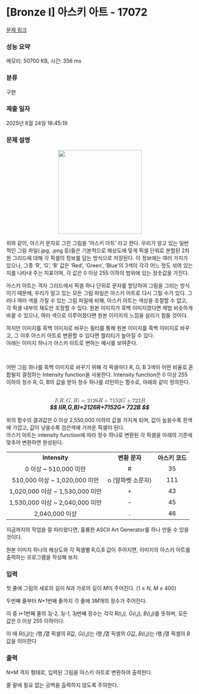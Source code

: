 # [Bronze I] 아스키 아트 - 17072 

[문제 링크](https://www.acmicpc.net/problem/17072) 

### 성능 요약

메모리: 50700 KB, 시간: 356 ms

### 분류

구현

### 제출 일자

2025년 6월 24일 18:45:19

### 문제 설명

<p style="text-align: center;"><img alt="" src="https://upload.acmicpc.net/3d9a5f7c-38dc-4b6e-96f4-8b5908e45076/-/preview/" style="height: 225px; width: 225px;"></p>

<p>위와 같이, 아스키 문자로 그린 그림을 ‘아스키 아트’ 라고 한다. 우리가 알고 있는 일반적인 그림 파일(.jpg, .png 등)들은 기본적으로 해상도에 맞게 픽셀 단위로 분할된 2차원 그리드에 대해 각 픽셀의 정보를 담는 방식으로 저장된다. 이 정보에는 여러 가지가 있으나, 그중 ‘R’, ‘G’, ‘B’ 값은 ‘Red’, ‘Green’, ‘Blue’의 3색이 각각 어느 정도 섞여 있는지를 나타내 주는 지표이며, 각 값은 0 이상 255 이하의 범위에 있는 정숫값을 가진다.</p>

<p>아스키 아트는 격자 그리드에서 픽셀 하나 단위로 문자를 할당하여 그림을 그리는 방식이기 때문에, 우리가 알고 있는 모든 그림 파일은 아스키 아트로 다시 그릴 수가 있다. 그러나 여러 색을 가질 수 있는 그림 파일에 비해, 아스키 아트는 색상을 조절할 수 없고, 각 픽셀 내부의 채도만 조정할 수 있다. 원본 이미지가 흑백 이미지였다면 제법 비슷하게 바꿀 수 있으나, 여러 색으로 이루어졌다면 원본 이미지의 느낌을 살리기 힘들 것이다.</p>

<p>하지만 이미지를 흑백 이미지로 바꾸는 필터를 통해 원본 이미지를 흑백 이미지로 바꾸고, 그 이후 아스키 아트로 변환할 수 있다면 퀄리티가 높아질 수 있다.<br>
아래는 이미지 하나가 아스키 아트로 변하는 예시를 보여준다.</p>

<p style="text-align: center;"><img alt="" src="https://upload.acmicpc.net/db41aa3b-2632-4b6c-bf95-cfff3bdb08e1/-/preview/">    <img alt="" src="https://upload.acmicpc.net/33d63b46-bb38-4db8-b434-68ad22f1d1e0/-/preview/">    <img alt="" src="https://upload.acmicpc.net/a2ace80f-c15c-4f9b-99e0-3077a5d4619b/-/preview/"></p>

<p>어떤 그림 하나를 흑백 이미지로 바꾸기 위해 각 픽셀마다 R, G, B 3색이 어떤 비율로 혼합될지 결정하는 Intensity function을 사용한다. Intensity function은 0 이상 255 이하의 정수 R, G, B의 값을 받아 정수 하나를 리턴하는 함수로, 아래와 같이 정의한다.</p>

<p style="text-align: center;"><strong><em><mjx-container class="MathJax" jax="CHTML" display="true" style="font-size: 109%; position: relative;"> <mjx-math display="true" class="MJX-TEX" aria-hidden="true" style="margin-left: 0px; margin-right: 0px;"><mjx-mi class="mjx-i"><mjx-c class="mjx-c1D43C TEX-I"></mjx-c></mjx-mi><mjx-mo class="mjx-n"><mjx-c class="mjx-c28"></mjx-c></mjx-mo><mjx-mi class="mjx-i"><mjx-c class="mjx-c1D445 TEX-I"></mjx-c></mjx-mi><mjx-mo class="mjx-n"><mjx-c class="mjx-c2C"></mjx-c></mjx-mo><mjx-mi class="mjx-i" space="2"><mjx-c class="mjx-c1D43A TEX-I"></mjx-c></mjx-mi><mjx-mo class="mjx-n"><mjx-c class="mjx-c2C"></mjx-c></mjx-mo><mjx-mi class="mjx-i" space="2"><mjx-c class="mjx-c1D435 TEX-I"></mjx-c></mjx-mi><mjx-mo class="mjx-n"><mjx-c class="mjx-c29"></mjx-c></mjx-mo><mjx-mo class="mjx-n" space="4"><mjx-c class="mjx-c3D"></mjx-c></mjx-mo><mjx-mn class="mjx-n" space="4"><mjx-c class="mjx-c32"></mjx-c><mjx-c class="mjx-c31"></mjx-c><mjx-c class="mjx-c32"></mjx-c><mjx-c class="mjx-c36"></mjx-c></mjx-mn><mjx-mi class="mjx-i"><mjx-c class="mjx-c1D445 TEX-I"></mjx-c></mjx-mi><mjx-mo class="mjx-n" space="3"><mjx-c class="mjx-c2B"></mjx-c></mjx-mo><mjx-mn class="mjx-n" space="3"><mjx-c class="mjx-c37"></mjx-c><mjx-c class="mjx-c31"></mjx-c><mjx-c class="mjx-c35"></mjx-c><mjx-c class="mjx-c32"></mjx-c></mjx-mn><mjx-mi class="mjx-i"><mjx-c class="mjx-c1D43A TEX-I"></mjx-c></mjx-mi><mjx-mo class="mjx-n" space="3"><mjx-c class="mjx-c2B"></mjx-c></mjx-mo><mjx-mn class="mjx-n" space="3"><mjx-c class="mjx-c37"></mjx-c><mjx-c class="mjx-c32"></mjx-c><mjx-c class="mjx-c32"></mjx-c></mjx-mn><mjx-mi class="mjx-i"><mjx-c class="mjx-c1D435 TEX-I"></mjx-c></mjx-mi></mjx-math><mjx-assistive-mml unselectable="on" display="block"><math xmlns="http://www.w3.org/1998/Math/MathML" display="block"><mi>I</mi><mo stretchy="false">(</mo><mi>R</mi><mo>,</mo><mi>G</mi><mo>,</mo><mi>B</mi><mo stretchy="false">)</mo><mo>=</mo><mn>2126</mn><mi>R</mi><mo>+</mo><mn>7152</mn><mi>G</mi><mo>+</mo><mn>722</mn><mi>B</mi></math></mjx-assistive-mml><span aria-hidden="true" class="no-mathjax mjx-copytext">$$ I(R,G,B)=2126R+7152G+ 722B $$</span> </mjx-container></em></strong></p>

<p>위의 함수의 결과값은 0 이상 2,550,000 이하의 값을 가지게 되며, 값이 높을수록 흰색에 가깝고, 값이 낮을수록 검은색에 가까운 픽셀이 된다.<br>
아스키 아트는 intensity function에 따라 정수 하나로 변환된 각 픽셀을 아래의 기준에 맞추어 변환하면 완성된다.</p>

<table class="table table-bordered" style="width: 500px;">
	<tbody>
		<tr>
			<td style="text-align: center;"><strong>Intensity</strong></td>
			<td style="text-align: center;"><strong>변환 문자</strong></td>
			<td style="text-align: center;"><strong>아스키 코드</strong></td>
		</tr>
		<tr>
			<td style="text-align: center;">0 이상 ~ 510,000 미만</td>
			<td style="text-align: center;">#</td>
			<td style="text-align: center;">35</td>
		</tr>
		<tr>
			<td style="text-align: center;">510,000 이상 ~ 1,020,000 미만</td>
			<td style="text-align: center;">o (알파벳 소문자)</td>
			<td style="text-align: center;">111</td>
		</tr>
		<tr>
			<td style="text-align: center;">1,020,000 이상 ~ 1,530,000 미만</td>
			<td style="text-align: center;">+</td>
			<td style="text-align: center;">43</td>
		</tr>
		<tr>
			<td style="text-align: center;">1,530,000 이상 ~ 2,040,000 미만</td>
			<td style="text-align: center;">-</td>
			<td style="text-align: center;">45</td>
		</tr>
		<tr>
			<td style="text-align: center;">2,040,000 이상</td>
			<td style="text-align: center;">.</td>
			<td style="text-align: center;">46</td>
		</tr>
	</tbody>
</table>

<p>지금까지의 작업을 잘 따라왔다면, 훌륭한 ASCII Art Generator를 하나 만들 수 있을 것이다.</p>

<p>원본 이미지 하나의 해상도와 각 픽셀별 R,G,B 값이 주어지면, 이미지의 아스키 아트를 출력하는 프로그램을 작성해 보자.</p>

### 입력 

 <p>첫 줄에 그림의 세로의 길이 <em>N</em>과 가로의 길이 <em>M</em>이 주어진다. (1 ≤ <em>N</em>,<em> M</em> ≤ 400)</p>

<p>두번째 줄부터 <em>N</em>+1번째 줄까지 각 줄에 3<em>M</em>개의 정수가 주어진다.</p>

<p>이 중 <em>i</em>+1번째 줄의 3<em>j</em>-2, 3<em>j</em>-1, 3<em>j</em>번째 정수는 각각 <em>R(i,j), G(i,j), B(i,j)</em>를 뜻하며, 모든 값은 0 이상 255 이하이다.</p>

<p>이 때 <em>R(i,j)</em>는 <em>i</em>행 <em>j</em>열 픽셀의 <em>R</em>값, <em>G(i,j)</em>는 <em>i</em>행 <em>j</em>열 픽셀의 <em>G</em>값, <em>B(i,j)</em>는 <em>i</em>행 <em>j</em>열 픽셀의 <em>B</em>값을 의미한다</p>

### 출력 

 <p>N×M 격자 형태로, 입력된 그림을 아스키 아트로 변환하여 출력한다.</p>

<p>줄 끝에 필요 없는 공백을 출력하지 않도록 주의한다.</p>


